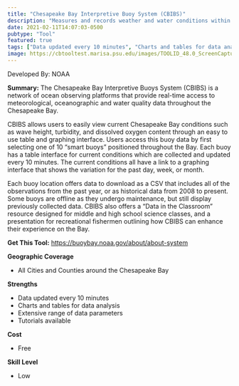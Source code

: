 ```yaml
---
title: "Chesapeake Bay Interpretive Buoy System (CBIBS)"
description: "Measures and records weather and water conditions within the Chesapeake Bay"
date: 2021-02-11T14:07:03-0500
pubtype: "Tool"
featured: true
tags: ["Data updated every 10 minutes", "Charts and tables for data analysis", "Extensive range of data parameters", "Tutorials available"]
image: https://cbtooltest.marisa.psu.edu/images/TOOLID_48.0_ScreenCapture-1.png
---
```

Developed By: NOAA

**Summary:** The Chesapeake Bay Interpretive Buoys System (CBIBS) is a network of ocean observing platforms that provide real-time access to meteorological, oceanographic and water quality data throughout the Chesapeake Bay. 

CBIBS allows users to easily view current Chesapeake Bay conditions such as wave height, turbidity, and dissolved oxygen content through an easy to use table and graphing interface. Users access this buoy data by first selecting one of 10 “smart buoys” positioned throughout the Bay. Each buoy has a table interface for current conditions which are collected and updated every 10 minutes. The current conditions all have a link to a graphing interface that shows the variation for the past day, week, or month. 

Each buoy location offers data to download as a CSV that includes all of the observations from the past year, or as historical data from 2008 to present. Some buoys are offline as they undergo maintenance, but still display previously collected data. CBIBS also offers a “Data in the Classroom” resource designed for middle and high school science classes, and a presentation for recreational fishermen outlining how CBIBS can enhance their experience on the Bay.


__**Get This Tool:**__ https://buoybay.noaa.gov/about/about-system


__**Geographic Coverage**__
- All Cities and Counties around the Chesapeake Bay

__**Strengths**__
-  Data updated every 10 minutes
-   Charts and tables for data analysis
-   Extensive range of data parameters
-   Tutorials available

__**Cost**__
- Free

__**Skill Level**__
- Low
